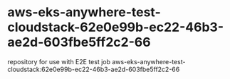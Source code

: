 # aws-eks-anywhere-test-cloudstack-62e0e99b-ec22-46b3-ae2d-603fbe5ff2c2-66
repository for use with E2E test job aws-eks-anywhere-test-cloudstack:62e0e99b-ec22-46b3-ae2d-603fbe5ff2c2-66
